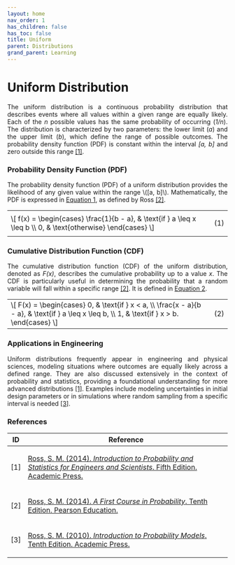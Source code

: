 ```yaml
---
layout: home
nav_order: 1
has_children: false
has_toc: false
title: Uniform
parent: Distributions
grand_parent: Learning
---
```


<!--Don't delete this script-->
<script src="https://polyfill.io/v3/polyfill.min.js?features=es6"></script>
<script id="MathJax-script" async src="https://cdn.jsdelivr.net/npm/mathjax@3/es5/tex-mml-chtml.js"></script>
<!--Don't delete this script-->

<h1>Uniform Distribution</h1>

<p align="justify">
The uniform distribution is a continuous probability distribution that describes events where all values within a given range are equally likely. Each of the <i>n</i> possible values has the same probability of occurring (<i>1/n</i>). The distribution is characterized by two parameters: the lower limit (<i>a</i>) and the upper limit (<i>b</i>), which define the range of possible outcomes. The probability density function (PDF) is constant within the interval <i>[a, b]</i> and zero outside this range <a href="#ref1">[1]</a>.
</p>

<h3>Probability Density Function (PDF)</h3>

<p align="justify">
The probability density function (PDF) of a uniform distribution provides the likelihood of any given value within the range \([a, b]\). Mathematically, the PDF is expressed in <a href="#eq1">Equation 1</a>, as defined by Ross <a href="#ref2">[2]</a>.
</p>

<table style="width:100%">
    <tr>
        <td style="width: 90%;">
            \[
            f(x) =
            \begin{cases} 
            \frac{1}{b - a}, & \text{if } a \leq x \leq b \\
            0, & \text{otherwise}
            \end{cases}
            \]
        </td>
        <td style="width: 10%;">
            <p align="right" id="eq1">(1)</p>
        </td>
    </tr>
</table>

<h3>Cumulative Distribution Function (CDF)</h3>

<p align="justify">
The cumulative distribution function (CDF) of the uniform distribution, denoted as <i>F(x)</i>, describes the cumulative probability up to a value <i>x</i>. The CDF is particularly useful in determining the probability that a random variable will fall within a specific range <a href="#ref2">[2]</a>. It is defined in <a href="#eq2">Equation 2</a>.
</p>

<table style="width:100%">
    <tr>
        <td style="width: 90%;">
            \[
            F(x) =
            \begin{cases}
            0, & \text{if } x < a, \\
            \frac{x - a}{b - a}, & \text{if } a \leq x \leq b, \\
            1, & \text{if } x > b.
            \end{cases}
            \]
        </td>
        <td style="width: 10%;">
            <p align="right" id="eq2">(2)</p>
        </td>
    </tr>
</table>

<h3>Applications in Engineering</h3>

<p align="justify">
Uniform distributions frequently appear in engineering and physical sciences, modeling situations where outcomes are equally likely across a defined range. They are also discussed extensively in the context of probability and statistics, providing a foundational understanding for more advanced distributions <a href="#ref1">[1]</a>. Examples include modeling uncertainties in initial design parameters or in simulations where random sampling from a specific interval is needed <a href="#ref3">[3]</a>.
</p>

<h3>References</h3>

<table>
    <thead>
        <tr>
            <th>ID</th>
            <th>Reference</th>
        </tr>
    </thead>
    <tbody>
        <tr>
            <td><p align="center" id="ref1">[1]</p></td>
            <td><p align="left"><a href="https://www.sciencedirect.com/book/9780123948113/introduction-to-probability-and-statistics-for-engineers-and-scientists" target="_blank" rel="noopener noreferrer">Ross, S. M. (2014). <i>Introduction to Probability and Statistics for Engineers and Scientists</i>. Fifth Edition. Academic Press.</a></p></td>
        </tr>
        <tr>
            <td><p align="center" id="ref2">[2]</p></td>
            <td><p align="left"><a href="https://www.pearson.com/en-us/subject-catalog/p/first-course-in-probability-a/P200000006334/9780137504589" target="_blank" rel="noopener noreferrer">Ross, S. M. (2014). <i>A First Course in Probability</i>. Tenth Edition. Pearson Education.</a></p></td>
        </tr>
        <tr>
            <td><p align="center" id="ref3">[3]</p></td>
            <td><p align="left"><a href="https://www.sciencedirect.com/book/9780123756862/introduction-to-probability-models" target="_blank" rel="noopener noreferrer">Ross, S. M. (2010). <i>Introduction to Probability Models</i>. Tenth Edition. Academic Press.</a></p></td>
        </tr>
    </tbody>
</table>
